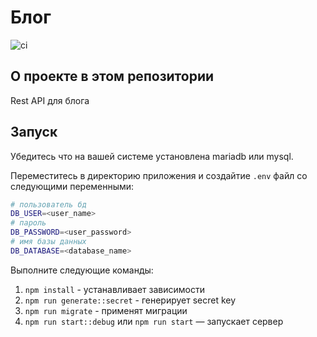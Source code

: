 # Блог

![ci](https://github.com/qprquo/blog/actions/workflows/ci.yml/badge.svg)

## О проекте в этом репозитории

Rest API для блога

## Запуск

Убедитесь что на вашей системе установлена mariadb или mysql.<br/>

Переместитесь в директорию приложения и создайтие `.env` файл со следующими переменными:

```sh
# пользователь бд
DB_USER=<user_name>
# пароль
DB_PASSWORD=<user_password>
# имя базы данных
DB_DATABASE=<database_name>
```

Выполните следующие команды:
1. `npm install` - устанавливает зависимости 
2. `npm run generate::secret` - генерирует secret key
3. `npm run migrate` - применят миграции
4. `npm run start::debug` или `npm run start` — запускает сервер
